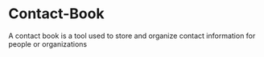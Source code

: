 # Contact-Book
 A contact book is a tool used to store and organize contact information for people or organizations
